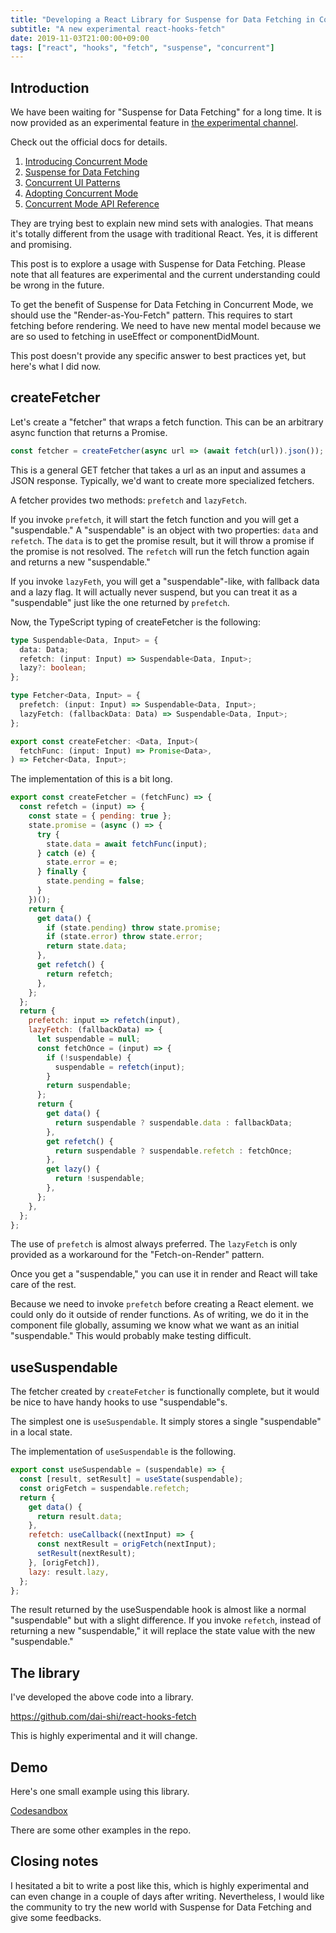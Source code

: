 ```yaml
---
title: "Developing a React Library for Suspense for Data Fetching in Concurrent Mode"
subtitle: "A new experimental react-hooks-fetch"
date: 2019-11-03T21:00:00+09:00
tags: ["react", "hooks", "fetch", "suspense", "concurrent"]
---
```


## Introduction

We have been waiting for "Suspense for Data Fetching" for a long time.
It is now provided as an experimental feature in
[the experimental channel](https://reactjs.org/blog/2019/10/22/react-release-channels.html).

Check out the official docs for details.

1. [Introducing Concurrent Mode](https://reactjs.org/docs/concurrent-mode-intro.html)
2. [Suspense for Data Fetching](https://reactjs.org/docs/concurrent-mode-suspense.html)
3. [Concurrent UI Patterns](https://reactjs.org/docs/concurrent-mode-patterns.html)
4. [Adopting Concurrent Mode](https://reactjs.org/docs/concurrent-mode-adoption.html)
5. [Concurrent Mode API Reference](https://reactjs.org/docs/concurrent-mode-reference.html)

They are trying best to explain new mind sets with analogies.
That means it's totally different from the usage with traditional React.
Yes, it is different and promising.

This post is to explore a usage with Suspense for Data Fetching.
Please note that all features are experimental and
the current understanding could be wrong in the future.

To get the benefit of Suspense for Data Fetching in Concurrent Mode,
we should use the "Render-as-You-Fetch" pattern.
This requires to start fetching before rendering.
We need to have new mental model because we are so used to fetching
in useEffect or componentDidMount.

This post doesn't provide any specific answer to best practices yet,
but here's what I did now.

## createFetcher

Let's create a "fetcher" that wraps a fetch function.
This can be an arbitrary async function that returns a Promise.

```js
const fetcher = createFetcher(async url => (await fetch(url)).json());
```

This is a general GET fetcher that takes a url as an input
and assumes a JSON response.
Typically, we'd want to create more specialized fetchers.

A fetcher provides two methods: `prefetch` and `lazyFetch`.

If you invoke `prefetch`, it will start the fetch function
and you will get a "suspendable."
A "suspendable" is an object with two properties: `data` and `refetch`.
The `data` is to get the promise result, but it will throw a promise
if the promise is not resolved.
The `refetch` will run the fetch function again and returns a new "suspendable."

If you invoke `lazyFeth`, you will get a "suspendable"-like,
with fallback data and a lazy flag.
It will actually never suspend, but you can treat it as a "suspendable"
just like the one returned by `prefetch`.

Now, the TypeScript typing of createFetcher is the following:

```ts
type Suspendable<Data, Input> = {
  data: Data;
  refetch: (input: Input) => Suspendable<Data, Input>;
  lazy?: boolean;
};

type Fetcher<Data, Input> = {
  prefetch: (input: Input) => Suspendable<Data, Input>;
  lazyFetch: (fallbackData: Data) => Suspendable<Data, Input>;
};

export const createFetcher: <Data, Input>(
  fetchFunc: (input: Input) => Promise<Data>,
) => Fetcher<Data, Input>;
```

The implementation of this is a bit long.

```js
export const createFetcher = (fetchFunc) => {
  const refetch = (input) => {
    const state = { pending: true };
    state.promise = (async () => {
      try {
        state.data = await fetchFunc(input);
      } catch (e) {
        state.error = e;
      } finally {
        state.pending = false;
      }
    })();
    return {
      get data() {
        if (state.pending) throw state.promise;
        if (state.error) throw state.error;
        return state.data;
      },
      get refetch() {
        return refetch;
      },
    };
  };
  return {
    prefetch: input => refetch(input),
    lazyFetch: (fallbackData) => {
      let suspendable = null;
      const fetchOnce = (input) => {
        if (!suspendable) {
          suspendable = refetch(input);
        }
        return suspendable;
      };
      return {
        get data() {
          return suspendable ? suspendable.data : fallbackData;
        },
        get refetch() {
          return suspendable ? suspendable.refetch : fetchOnce;
        },
        get lazy() {
          return !suspendable;
        },
      };
    },
  };
};
```

The use of `prefetch` is almost always preferred.
The `lazyFetch` is only provided as a workaround
for the "Fetch-on-Render" pattern.

Once you get a "suspendable,"
you can use it in render and React will take care of the rest.

Because we need to invoke `prefetch` before creating a React element.
we could only do it outside of render functions.
As of writing, we do it in the component file globally,
assuming we know what we want as an initial "suspendable."
This would probably make testing difficult.

## useSuspendable

The fetcher created by `createFetcher` is functionally complete,
but it would be nice to have handy hooks to use "suspendable"s.

The simplest one is `useSuspendable`.
It simply stores a single "suspendable" in a local state.

The implementation of `useSuspendable` is the following.

```js
export const useSuspendable = (suspendable) => {
  const [result, setResult] = useState(suspendable);
  const origFetch = suspendable.refetch;
  return {
    get data() {
      return result.data;
    },
    refetch: useCallback((nextInput) => {
      const nextResult = origFetch(nextInput);
      setResult(nextResult);
    }, [origFetch]),
    lazy: result.lazy,
  };
};
```

The result returned by the useSuspendable hook is
almost like a normal "suspendable" but with a slight difference.
If you invoke `refetch`, instead of returning a new "suspendable,"
it will replace the state value with the new "suspendable."

## The library

I've developed the above code into a library.

<https://github.com/dai-shi/react-hooks-fetch>

This is highly experimental and it will change.

## Demo

Here's one small example using this library.

[Codesandbox](https://codesandbox.io/s/github/dai-shi/react-hooks-fetch/tree/master/examples/02_typescript)

There are some other examples in the repo.

## Closing notes

I hesitated a bit to write a post like this, which is highly experimental
and can even change in a couple of days after writing.
Nevertheless, I would like the community to try the new world
with Suspense for Data Fetching and give some feedbacks.
